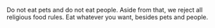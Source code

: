 Do not eat pets and do not eat people. Aside from that, we reject all religious food rules. Eat whatever you want, besides pets and people.
